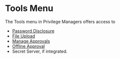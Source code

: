 [title]: # (Tools Menu)
[tags]: # (details)
[priority]: # (1)
# Tools Menu

The Tools menu in Privilege Managers offers access to

* [Password Disclosure](pw-disclosure.md)
* [File Upload](file-upload.md)
* [Manage Approvals](../../app-control/policies/examples/approval/helpdesk.md)
* [Offline Approval](../../app-control/policies/examples/approval/offline_approval.md)
* Secret Server, if integrated.